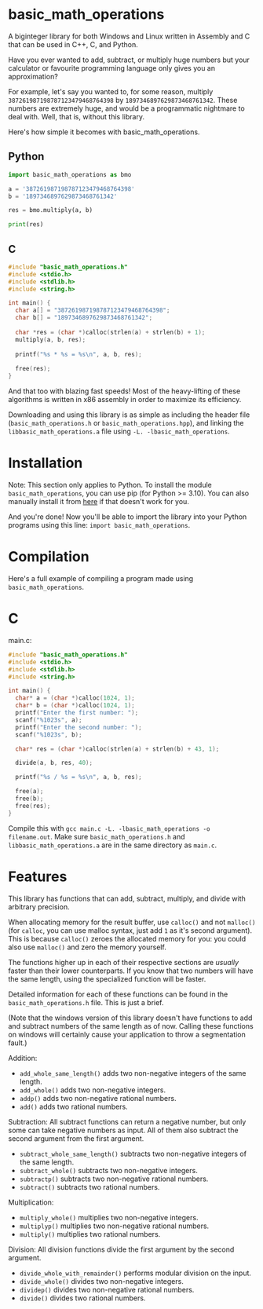 # basic_math_operations
A biginteger library for both Windows and Linux written in Assembly and C that can be used in C++, C, and Python.

Have you ever wanted to add, subtract, or multiply huge numbers but your calculator or favourite programming language only gives you an approximation?

For example, let's say you wanted to, for some reason, multiply `387261987198787123479468764398` by `1897346897629873468761342`. These numbers are extremely huge, and would be a programmatic nightmare to deal with. Well, that is, without this library.

Here's how simple it becomes with basic_math_operations.

## Python
```py
import basic_math_operations as bmo

a = '387261987198787123479468764398'
b = '1897346897629873468761342'

res = bmo.multiply(a, b)

print(res)
```

## C
```c
#include "basic_math_operations.h"
#include <stdio.h>
#include <stdlib.h>
#include <string.h>

int main() {
  char a[] = "387261987198787123479468764398";
  char b[] = "1897346897629873468761342";
  
  char *res = (char *)calloc(strlen(a) + strlen(b) + 1);
  multiply(a, b, res);
  
  printf("%s * %s = %s\n", a, b, res);
  
  free(res);
}
```

And that too with blazing fast speeds! Most of the heavy-lifting of these algorithms is written in x86 assembly in order to maximize its efficiency.

Downloading and using this library is as simple as including the header file (`basic_math_operations.h` or `basic_math_operations.hpp`), and linking the `libbasic_math_operations.a` file using `-L. -lbasic_math_operations`.

# Installation
Note: This section only applies to Python.
To install the module `basic_math_operations`, you can use pip (for Python >= 3.10). You can also manually install it from [here](https://pypi.org/project/basic-math-operations/) if that doesn't work for you.

And you're done! Now you'll be able to import the library into your Python programs using this line: `import basic_math_operations`.

# Compilation
Here's a full example of compiling a program made using `basic_math_operations`.
# C
main.c:
```c
#include "basic_math_operations.h"
#include <stdio.h>
#include <stdlib.h>
#include <string.h>

int main() {
  char* a = (char *)calloc(1024, 1);
  char* b = (char *)calloc(1024, 1);
  printf("Enter the first number: ");
  scanf("%1023s", a);
  printf("Enter the second number: ");
  scanf("%1023s", b);

  char* res = (char *)calloc(strlen(a) + strlen(b) + 43, 1);

  divide(a, b, res, 40);

  printf("%s / %s = %s\n", a, b, res);

  free(a);
  free(b);
  free(res);
}
```

Compile this with `gcc main.c -L. -lbasic_math_operations -o filename.out`. Make sure `basic_math_operations.h` and `libbasic_math_operations.a` are in the same directory as `main.c`.

# Features
This library has functions that can add, subtract, multiply, and divide with arbitrary precision.

When allocating memory for the result buffer, use `calloc()` and not `malloc()` (for `calloc`, you can use malloc syntax, just add `1` as it's second argument). This is because `calloc()` zeroes the allocated memory for you: you could also use `malloc()` and zero the memory yourself.

The functions higher up in each of their respective sections are *usually* faster than their lower counterparts. If you know that two numbers will have the same length, using the specialized function will be faster.

Detailed information for each of these functions can be found in the `basic_math_operations.h` file. This is just a brief.

(Note that the windows version of this library doesn't have functions to add and subtract numbers of the same length as of now. Calling these functions on windows will certainly cause your application to throw a segmentation fault.)

Addition:
- `add_whole_same_length()` adds two non-negative integers of the same length.
- `add_whole()` adds two non-negative integers.
- `addp()` adds two non-negative rational numbers.
- `add()` adds two rational numbers.

Subtraction:
All subtract functions can return a negative number, but only some can take negative numbers as input. All of them also subtract the second argument from the first argument.
- `subtract_whole_same_length()` subtracts two non-negative integers of the same length.
- `subtract_whole()` subtracts two non-negative integers.
- `subtractp()` subtracts two non-negative rational numbers.
- `subtract()` subtracts two rational numbers.

Multiplication:
- `multiply_whole()` multiplies two non-negative integers.
- `multiplyp()` multiplies two non-negative rational numbers.
- `multiply()` multiplies two rational numbers.

Division:
All division functions divide the first argument by the second argument.
- `divide_whole_with_remainder()` performs modular division on the input.
- `divide_whole()` divides two non-negative integers.
- `dividep()` divides two non-negative rational numbers.
- `divide()` divides two rational numbers.
